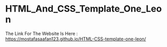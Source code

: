 # HTML_And_CSS_Template_One_Leon

The Link For The Website Is Here :
      https://mostafasaafan123.github.io/HTML-CSS-template-one-leon/
